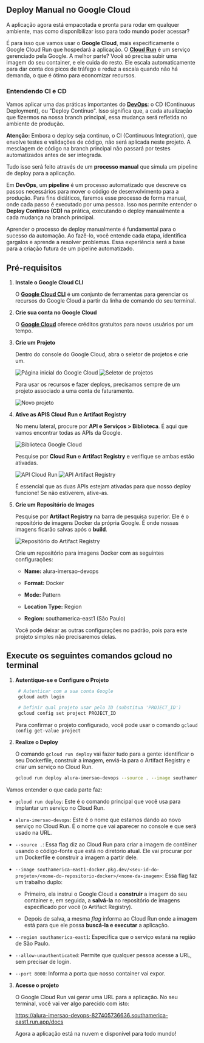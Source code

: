 ## Deploy Manual no Google Cloud

A aplicação agora está empacotada e pronta para rodar em qualquer ambiente, mas como disponibilizar isso para todo mundo poder acessar?

É para isso que vamos usar o **Google Cloud**, mais especificamente o Google Cloud Run que hospedará a aplicação. O **[Cloud Run](https://cloud.google.com/run/docs/overview/what-is-cloud-run?hl=pt-br)** é um serviço gerenciado pela Google. A melhor parte? Você só precisa subir uma imagem do seu container, e ele cuida do resto. Ele escala automaticamente para dar conta dos picos de tráfego e reduz a escala quando não há demanda, o que é ótimo para economizar recursos.

### Entendendo CI e CD

Vamos aplicar uma das práticas importantes do **[DevOps](https://www.alura.com.br/artigos/o-que-e-devops)**: o CD (Continuous Deployment), ou "Deploy Contínuo". Isso significa que, a cada atualização que fizermos na nossa branch principal, essa mudança será refletida no ambiente de produção.

**Atenção:** Embora o deploy seja continuo, o CI (Continuous Integration),  que envolve testes e validações de código, não será aplicada neste projeto. A mesclagem de código na branch principal não passará por testes automatizados antes de ser integrada.

Tudo isso será feito através de um **processo manual** que simula um pipeline de deploy para a aplicação.

Em **DevOps**, um **pipeline** é um processo automatizado que descreve os passos necessários para mover o código de desenvolvimento para a produção. Para fins didáticos, faremos esse processo de forma manual, onde cada passo é executado por uma pessoa. Isso nos permite entender o **Deploy Contínuo (CD)** na prática, executando o deploy manualmente a cada mudança na branch principal.

Aprender o processo de deploy manualmente é fundamental para o sucesso da automação. Ao fazê-lo, você entende cada etapa, identifica gargalos e aprende a resolver problemas. Essa experiência será a base para a criação futura de um pipeline automatizado.

## Pré-requisitos

1. **Instale o Google Cloud CLI**

   O **[Google Cloud CLI](https://cloud.google.com/sdk/docs/install?hl=pt-br#supported_python_versions)** é um conjunto de ferramentas para gerenciar os recursos do Google Cloud a partir da linha de comando do      seu terminal.

2. **Crie sua conta no Google Cloud**

   O **[Google Cloud](https://cloud.google.com/free?utm_source=PMAX&utm_medium=display&utm_campaign=FY25_H1&utm_content=latampaidmedia_br_smb_dr_rda_gcp_pmax_FY25_H1_cloudstyle-patterns-artboard1_luac0021001_1710136&utm_term=-&gad_source=1&gad_campaignid=22113798131&gclid=CjwKCAjwkbzEBhAVEiwA4V-yqq390KVvyKo8eH-A3ylnkzixQNLBtRn7PXgOEFSljwJQgiXOHAEjaBoCxnwQAvD_BwE&gclsrc=aw.ds&hl=pt_br)** oferece créditos gratuitos para novos usuários por um tempo.

3. **Crie um Projeto**

   Dentro do console do Google Cloud, abra o seletor de projetos e crie um.

   ![Página inicial do Google Cloud](/assets/home_google_cloud.png)
   ![Seletor de projetos](/assets/projects.png)

   Para usar os recursos e fazer deploys, precisamos sempre de um projeto associado a uma conta de faturamento.

   ![Novo projeto](/assets/new_project.png)

4. **Ative as APIS Cloud Run e Artifact Registry**

   No menu lateral, procure por **API e Serviços > Biblioteca**. É aqui que vamos encontrar todas as APIs da Google.

   ![Biblioteca Google Cloud](/assets/library_google.png)

   Pesquise por **Cloud Run** e **Artifact Registry** e verifique se ambas estão ativadas.

   ![API Cloud Run](/assets/cloud_run_api.png)
   ![API Artifact Registry](/assets/artifact_registry_api.png)

   É essencial que as duas APIs estejam ativadas para que nosso deploy funcione! Se não estiverem, ative-as.

5. **Crie um Repositório de Images**

   Pesquise por **Artifact Registry** na barra de pesquisa superior. Ele é o repositório de imagens Docker da própria Google. É onde nossas imagens ficarão salvas após o **build**.

    ![Repositório do Artifact Registry](/assets/artifact_registry_repository.png)

   Crie um repositório para imagens Docker com as seguintes configurações:

    -	**Name:** alura-imersao-devops

    -	**Format:** Docker

    -	**Mode:** Pattern

    -	**Location Type:** Region

    -	**Region:** southamerica-east1 (São Paulo)

    Você pode deixar as outras configurações no padrão, pois para este projeto simples não precisaremos delas.

## Execute os seguintes comandos gcloud no terminal

1. **Autentique-se e Configure o   Projeto**

   ```sh
    # Autenticar com a sua conta Google
    gcloud auth login

    # Definir qual projeto usar pelo ID (substitua 'PROJECT_ID')
    gcloud config set project PROJECT_ID
    ```

    Para confirmar o projeto configurado, você pode usar o comando `gcloud config get-value project`

2. **Realize o Deploy**

   O comando `gcloud run deploy` vai fazer tudo para a gente: identificar o seu Dockerfile, construir a imagem, enviá-la para o Artifact Registry e criar um serviço no Cloud Run.

    ```sh
    gcloud run deploy alura-imersao-devops --source . --image southamerica-east1-docker.pkg.dev/<seu-id-do-projeto>/<nome-do-repositorio-docker>/<nome-da-imagem> --region southamerica-east1 --allow-unauthenticated --port 8000
    ```
   
  Vamos entender o que cada parte faz:

  - `gcloud run deploy`: Este é o comando principal que você usa para implantar um serviço no Cloud Run.

  - `alura-imersao-devops`: Este é o nome que estamos dando ao novo serviço no Cloud Run. É o nome que vai aparecer no console e que será usado na URL.

  - `--source .`: Essa flag diz ao Cloud Run para criar a imagem de contêiner usando o código-fonte que está no diretório atual. Ele vai procurar por um Dockerfile e construir a imagem a partir dele.

  - `--image southamerica-east1-docker.pkg.dev/<seu-id-do-projeto>/<nome-do-repositorio-docker>/<nome-da-imagem>`: Essa flag  faz um trabalho duplo:
    
     - Primeiro, ela instrui o Google Cloud a **construir** a imagem do seu container e, em seguida, a **salvá-la** no repositório de imagens especificado por você (o Artifact Registry).

     - Depois de salva, a mesma *flag* informa ao Cloud Run onde a imagem está para que ele possa **buscá-la e executar** a aplicação.

  - `--region southamerica-east1`: Especifica que o serviço estará na região de São Paulo.

  - `--allow-unauthenticated`: Permite que qualquer pessoa acesse a URL, sem precisar de login.

  - `--port 8000`: Informa a porta que nosso container vai expor.

3. **Acesse o projeto**

   O Google Cloud Run vai gerar uma URL para a aplicação. No seu terminal, você vai ver algo parecido com isto:

   https://alura-imersao-devops-827405736636.southamerica-east1.run.app/docs

   Agora a aplicação está na nuvem e disponível para todo mundo!

   







